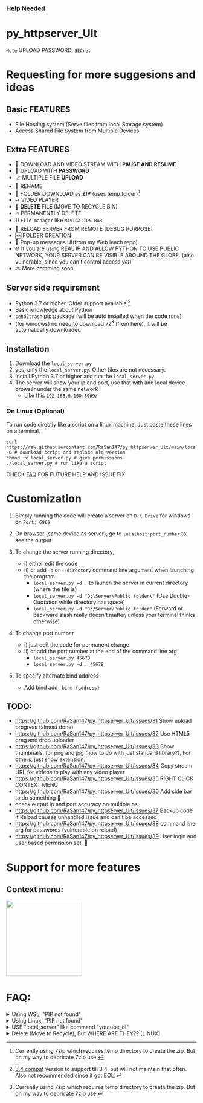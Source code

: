 ### Help Needed
# py_httpserver_Ult

` Note ` UPLOAD PASSWORD: `SECret`
# Requesting for more suggesions and ideas

Basic FEATURES
----------------------------------------------------------------
* File Hosting system (Serve files from local Storage system)
* Access Shared File System from Multiple Devices

 Extra FEATURES 
----------------------------------------------------------------
* 🔽 DOWNLOAD AND VIDEO STREAM WITH **PAUSE AND RESUME**
* 🔼 UPLOAD WITH **PASSWORD**
* 📈 MULTIPLE FILE **UPLOAD**
* 📝 RENAME
* 📁 FOLDER DOWNLOAD as **ZIP** (uses temp folder)[^1]
* ⏯ VIDEO PLAYER
* 🔁 **DELETE FILE** (MOVE TO RECYCLE BIN)
* 🔥 PERMANENTLY DELETE
* ⛓ `File manager` like `NAVIGATION BAR`
* 🧨 RELOAD SERVER FROM REMOTE [DEBUG PURPOSE]
* 🆕 FOLDER CREATION
* 💬 Pop-up messages UI(from my Web leach repo)
* 🌐 If you are using REAL IP AND ALLOW PYTHON TO USE PUBLIC NETWORK, YOUR SERVER CAN BE VISIBLE AROUND THE GLOBE. (also vulnerable, since you can't control access *yet*)
* 🔜 More comming soon

[^1]: Currently using 7zip which requires temp directory to create the zip. But on my way to depricate 7zip use.

Server side requirement
----------------------------------------------------------------
* Python 3.7 or higher. Older support available.[^2]
* Basic knowledge about Python
* `send2trash` pip package (will be auto installed when the code runs)
* (for windows) no need to download 7z[^1] (from here), it will be automatically downloaded

[^2]: [3.4 compat](https://github.com/RaSan147/py_httpserver_Ult/blob/main/src/local_server%20(py%7E3.4).py) version to support till 3.4, but will not maintain that often. Also not recommended since it got EOL)


Installation
----------------------------------------------------------------
1. Download the `local_server.py`
2. yes, only the `local_server.py`. Other files are not necessary.
3. Install Python 3.7 or higher and run the `local_server.py`
4. The server will show your ip and port, use that with and local device browser under the same network
   * Like this `192.168.0.100:6969/`

### On Linux (Optional)
To run code directly like a script on a linux machine. Just paste these lines on a terminal.
```
curl https://raw.githubusercontent.com/RaSan147/py_httpserver_Ult/main/local_server.py -O # download script and replace old version
chmod +x local_server.py # give permissions
./local_server.py # run like a script
```
CHECK [FAQ](#faq) FOR FUTURE HELP AND ISSUE FIX


# Customization
1. Simply running the code will create a server on `D:\ Drive` for windows on `Port: 6969`
1. On browser (same device as server), go to `localhost:port_number` to see the output
1. To change the server running directory, 
   - i) either edit the code  
   - ii) or add `-d` or `--directory` command line argument when launching the program
        - `local_server.py -d .` to launch the server in current directory (where the file is)
        - `local_server.py -d "D:\Server\Public folder\"`  (Use Double-Quotation while directory has space)
        - `local_server.py -d "D:/Server/Public folder"` (Forward or backward slash really doesn't matter, unless your terminal thinks otherwise)
 1. To change port number
    - i) just edit the code for permanent change  
    - ii) or add the port number at the end of the command line arg  
       -  `local_server.py 45678`
       -  `local_server.py -d . 45678`

1. To specify alternate bind address
    - Add bind add `-bind {address}`

 TODO:
--------------------------------------------------------------

* https://github.com/RaSan147/py_httpserver_Ult/issues/31 Show upload progress (almost done)
* https://github.com/RaSan147/py_httpserver_Ult/issues/32 Use HTML5 drag and drop uploader
* https://github.com/RaSan147/py_httpserver_Ult/issues/33 Show thumbnails, for png and jpg (how to do with just standard library?), For others, just show extension.
* https://github.com/RaSan147/py_httpserver_Ult/issues/34 Copy stream URL for videos to play with any video player
* https://github.com/RaSan147/py_httpserver_Ult/issues/35 RIGHT CLICK CONTEXT MENU
* https://github.com/RaSan147/py_httpserver_Ult/issues/36 Add side bar to do something 🤔
* check output ip and port accuracy on multiple os  
* https://github.com/RaSan147/py_httpserver_Ult/issues/37 Backup code if Reload causes unhandled issue and can't be accessed
* https://github.com/RaSan147/py_httpserver_Ult/issues/38 command line arg for passwords (vulnerable on reload)
* https://github.com/RaSan147/py_httpserver_Ult/issues/39 User login and user based permission set. 🔑

# Support for more features


Context menu:
--------------------------------------------------------------
  <img src="https://user-images.githubusercontent.com/34002411/174422718-e19d33b2-4937-47d7-bcc2-610141c1e437.jpg" width=200>

# FAQ:
<details>
  <summary>Using WSL, "PIP not found"</summary>
  
  Run this to install `pip3` and add `pip` to path
  ```
  sudo apt -y purge python3-pip
  sudo python3 -m pip uninstall pip
  sudo apt -y install python3-pip
  pip install --upgrade pip
  echo "export PATH=\"${HOME}/.local/bin:$PATH\"" >>"${HOME}"/.bashrc
  ```
  Re-running the file should work.
</details>

<details>
  <summary>Using Linux, "PIP not found"</summary>
  
  Run this to install `pip3`
  ```
  sudo apt -y purge python3-pip
  sudo python3 -m pip uninstall pip
  sudo apt -y install python3-pip
  pip install --upgrade pip
  ```
  Re-running the file should work.
</details>

<details>
  <summary>USE "local_server" like command "youtube_dl"</summary>
  
  **Unfortunately this is not possible yet**, I'll make sure this feature works when publish it in `PyPI pip`
</details>

<details>
  <summary>Delete (Move to Recycle), But WHERE ARE THEY?? [LINUX]</summary>
  
  Actually the feature is working fine, unfortunately NO-GUI mode linux and WSL don't recycle bin, so you can't find it!
  And to make things worse, **you need to manually clear the recyle bin** from `~/.local/share/Trash`
  
  **SO I'D RECOMMAND USING DELETE PARMANENTLY**
</details>

